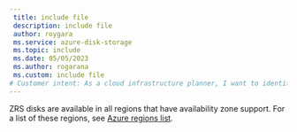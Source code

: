 ```yaml
---
 title: include file
 description: include file
 author: roygara
 ms.service: azure-disk-storage
 ms.topic: include
 ms.date: 05/05/2023
 ms.author: rogarana
 ms.custom: include file
# Customer intent: As a cloud infrastructure planner, I want to identify the regions where ZRS disks are available, so that I can optimize data storage solutions for my applications based on geographic redundancy and compliance requirements.
---
```


ZRS disks are  available in all regions that have availability zone support. For a list of these regions, see [Azure regions list](/azure/reliability/regions-list#azure-regions-list-1).
